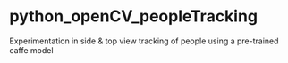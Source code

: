 # python_openCV_peopleTracking
Experimentation in side &amp; top view tracking of people using a pre-trained caffe model
